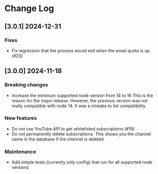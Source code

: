 # Change Log

## [3.0.1] 2024-12-31

### Fixes
- Fix regression that the process would exit when the email quota is up (#23)

## [3.0.0] 2024-11-18

### Breaking changes
- Increase the minimum supported node version from 14 to 16
  This is the reason for the major release. However, the previous version was not
  really compatible with node 14. It was a mistake to list compatibility.

### New features
- Do not use YouTube API to get whitelisted subscriptions (#19)
- Do not permanently delete subscriptions. This shows you the channel name in
  the database if the channel is deleted.

### Maintenance
- Add simple tests (currently only config) that run for all supported node versions
